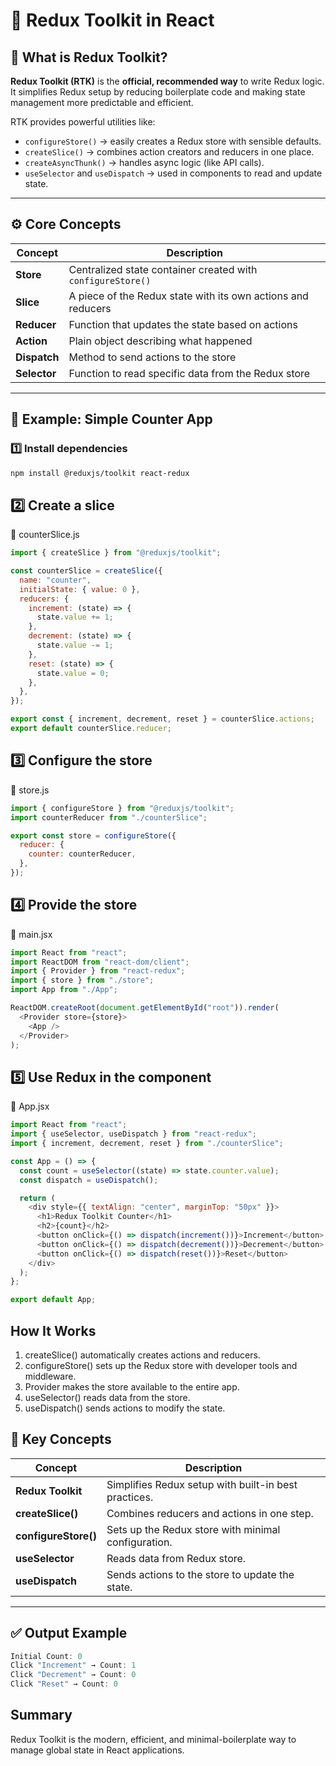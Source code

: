 # 🧩 Redux Toolkit in React

## 📘 What is Redux Toolkit?

**Redux Toolkit (RTK)** is the **official, recommended way** to write Redux logic.  
It simplifies Redux setup by reducing boilerplate code and making state management more predictable and efficient.

RTK provides powerful utilities like:
- `configureStore()` → easily creates a Redux store with sensible defaults.
- `createSlice()` → combines action creators and reducers in one place.
- `createAsyncThunk()` → handles async logic (like API calls).
- `useSelector` and `useDispatch` → used in components to read and update state.

---

## ⚙️ Core Concepts

| Concept              | Description |
| --------------------- | -------------------------------------------------------------------------- |
| **Store**             | Centralized state container created with `configureStore()` |
| **Slice**             | A piece of the Redux state with its own actions and reducers |
| **Reducer**           | Function that updates the state based on actions |
| **Action**            | Plain object describing what happened |
| **Dispatch**          | Method to send actions to the store |
| **Selector**          | Function to read specific data from the Redux store |

---

## 🚀 Example: Simple Counter App

### 1️⃣ Install dependencies
```bash
npm install @reduxjs/toolkit react-redux
```
## 2️⃣ Create a slice

📄 counterSlice.js
```js
import { createSlice } from "@reduxjs/toolkit";

const counterSlice = createSlice({
  name: "counter",
  initialState: { value: 0 },
  reducers: {
    increment: (state) => {
      state.value += 1;
    },
    decrement: (state) => {
      state.value -= 1;
    },
    reset: (state) => {
      state.value = 0;
    },
  },
});

export const { increment, decrement, reset } = counterSlice.actions;
export default counterSlice.reducer;
```
## 3️⃣ Configure the store

📄 store.js
```js
import { configureStore } from "@reduxjs/toolkit";
import counterReducer from "./counterSlice";

export const store = configureStore({
  reducer: {
    counter: counterReducer,
  },
});
```
## 4️⃣ Provide the store

📄 main.jsx
```js
import React from "react";
import ReactDOM from "react-dom/client";
import { Provider } from "react-redux";
import { store } from "./store";
import App from "./App";

ReactDOM.createRoot(document.getElementById("root")).render(
  <Provider store={store}>
    <App />
  </Provider>
);
```
## 5️⃣ Use Redux in the component

📄 App.jsx
```js
import React from "react";
import { useSelector, useDispatch } from "react-redux";
import { increment, decrement, reset } from "./counterSlice";

const App = () => {
  const count = useSelector((state) => state.counter.value);
  const dispatch = useDispatch();

  return (
    <div style={{ textAlign: "center", marginTop: "50px" }}>
      <h1>Redux Toolkit Counter</h1>
      <h2>{count}</h2>
      <button onClick={() => dispatch(increment())}>Increment</button>
      <button onClick={() => dispatch(decrement())}>Decrement</button>
      <button onClick={() => dispatch(reset())}>Reset</button>
    </div>
  );
};

export default App;
```
## How It Works
  1. createSlice() automatically creates actions and reducers.
  2. configureStore() sets up the Redux store with developer tools and middleware.
  3. Provider makes the store available to the entire app.
  4. useSelector() reads data from the store.
  5. useDispatch() sends actions to modify the state.
  
## 📘 Key Concepts

| Concept              | Description                                          |
| -------------------- | ---------------------------------------------------- |
| **Redux Toolkit**    | Simplifies Redux setup with built-in best practices. |
| **createSlice()**    | Combines reducers and actions in one step.           |
| **configureStore()** | Sets up the Redux store with minimal configuration.  |
| **useSelector**      | Reads data from Redux store.                         |
| **useDispatch**      | Sends actions to the store to update the state.      |

---

  ## ✅ Output Example
  ```js
  Initial Count: 0  
  Click "Increment" → Count: 1  
  Click "Decrement" → Count: 0  
  Click "Reset" → Count: 0
   ```
 ## Summary
Redux Toolkit is the modern, efficient, and minimal-boilerplate way to manage global state in React applications.